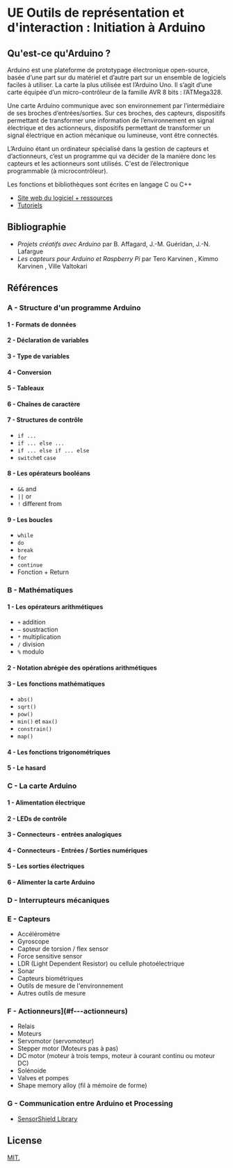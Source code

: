 # UE Outils de représentation et d'interaction :  Initiation à Arduino

## Qu'est-ce qu'Arduino ?

Arduino est une plateforme de prototypage électronique open-source, basée d’une part sur du matériel et d’autre part sur un ensemble de logiciels faciles à utiliser.
La carte la plus utilisée est l’Arduino Uno. Il s’agit d’une carte équipée d’un micro-contrôleur de la famille AVR 8 bits : l’ATMega328.

Une carte Arduino communique avec son environnement par l’intermédiaire de ses broches d’entrées/sorties. Sur ces broches, des capteurs, dispositifs permettant de transformer une information de l’environnement en signal électrique et des actionneurs, dispositifs permettant de transformer un signal électrique en action mécanique ou lumineuse, vont être connectés.

L’Arduino étant un ordinateur spécialisé dans la gestion de capteurs et d’actionneurs, c’est un programme qui va décider de la manière donc les capteurs et les actionneurs sont utilisés. C'est de l’électronique programmable (à microcontrôleur).

Les fonctions et bibliothèques sont écrites en langage C ou C++ 

- [Site web du logiciel + ressources](https://www.arduino.cc/)  
- [Tutoriels](https://www.arduino.cc/en/Tutorial/HomePage)

## Bibliographie 
- *Projets créatifs avec Arduino* par B. Affagard, J.-M. Guéridan, J.-N. Lafargue
- *Les capteurs pour Arduino et Raspberry Pi* par Tero Karvinen , Kimmo Karvinen , Ville Valtokari


## Références

### A - Structure d'un programme Arduino
#### 1 - Formats de données
#### 2 - Déclaration de variables
#### 3 - Type de variables
#### 4 - Conversion
#### 5 - Tableaux
#### 6 - Chaînes de caractère
#### 7 - Structures de contrôle
- `if ...`
- `if ... else ...`
- `if ... else if ... else`
- `switch`et `case` 

#### 8 - Les opérateurs booléans
- `&&` and
- `||` or
- `!` different from

#### 9 - Les boucles
- `while`
- `do`
- `break`
- `for`
- `continue`
- Fonction + Return

### B - Mathématiques
#### 1 - Les opérateurs arithmétiques
- `+` addition
- `—` soustraction
- `*` multiplication
- `/` division
- `%` modulo

#### 2 - Notation abrégée des opérations arithmétiques
#### 3 - Les fonctions mathématiques
- `abs()`
- `sqrt()`
- `pow()`
- `min()` et `max()`
- `constrain()`
- `map()`

#### 4 - Les fonctions trigonométriques
#### 5 - Le hasard

### C - La carte Arduino
#### 1 - Alimentation électrique
#### 2 - LEDs de contrôle
#### 3 - Connecteurs - entrées analogiques
#### 4 - Connecteurs - Entrées / Sorties numériques
#### 5 - Les sorties électriques
#### 6 - Alimenter la carte Arduino

### D - Interrupteurs mécaniques

### E - Capteurs
- Accéléromètre
- Gyroscope
- Capteur de torsion / flex sensor
- Force sensitive sensor
- LDR (Light Dependent Resistor) ou cellule photoélectrique
- Sonar
- Capteurs biométriques
- Outils de mesure de l'environnement
- Autres outils de mesure

### F - Actionneurs](#f---actionneurs)
- Relais
- Moteurs
- Servomotor (servomoteur)
- Stepper motor (Moteurs pas à pas)
- DC motor (moteur à trois temps, moteur à courant continu ou moteur DC)
- Solénoide
- Valves et pompes
- Shape memory alloy (fil à mémoire de forme)

### G - Communication entre Arduino et Processing
- [SensorShield Library](https://github.com/MAKIO135/sensorShieldLib)


## License

[MIT.](https://tldrlegal.com/license/mit-license)
